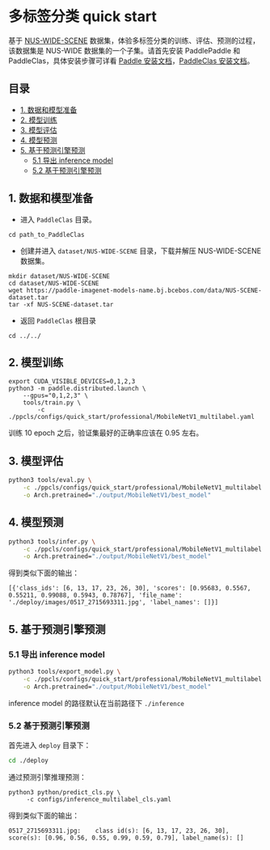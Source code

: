 # 多标签分类 quick start

基于 [NUS-WIDE-SCENE](https://lms.comp.nus.edu.sg/wp-content/uploads/2019/research/nuswide/NUS-WIDE.html) 数据集，体验多标签分类的训练、评估、预测的过程，该数据集是 NUS-WIDE 数据集的一个子集。请首先安装 PaddlePaddle 和 PaddleClas，具体安装步骤可详看 [Paddle 安装文档](../installation/install_paddle.md)，[PaddleClas 安装文档](../installation/install_paddleclas.md)。


## 目录

* [1. 数据和模型准备](#1)
* [2. 模型训练](#2)
* [3. 模型评估](#3)
* [4. 模型预测](#4)
* [5. 基于预测引擎预测](#5)
  * [5.1 导出 inference model](#5.1)
  * [5.2 基于预测引擎预测](#5.2)

<a name="1"></a>
## 1. 数据和模型准备

* 进入 `PaddleClas` 目录。

```
cd path_to_PaddleClas
```

* 创建并进入 `dataset/NUS-WIDE-SCENE` 目录，下载并解压 NUS-WIDE-SCENE 数据集。

```shell
mkdir dataset/NUS-WIDE-SCENE
cd dataset/NUS-WIDE-SCENE
wget https://paddle-imagenet-models-name.bj.bcebos.com/data/NUS-SCENE-dataset.tar
tar -xf NUS-SCENE-dataset.tar
```

* 返回 `PaddleClas` 根目录

```
cd ../../
```

<a name="2"></a>
## 2. 模型训练

```shell
export CUDA_VISIBLE_DEVICES=0,1,2,3
python3 -m paddle.distributed.launch \
    --gpus="0,1,2,3" \
    tools/train.py \
        -c ./ppcls/configs/quick_start/professional/MobileNetV1_multilabel.yaml
```

训练 10 epoch 之后，验证集最好的正确率应该在 0.95 左右。

<a name="3"></a>

## 3. 模型评估

```bash
python3 tools/eval.py \
    -c ./ppcls/configs/quick_start/professional/MobileNetV1_multilabel.yaml \
    -o Arch.pretrained="./output/MobileNetV1/best_model"
```

<a name="4"></a>
## 4. 模型预测

```bash
python3 tools/infer.py \
    -c ./ppcls/configs/quick_start/professional/MobileNetV1_multilabel.yaml \
    -o Arch.pretrained="./output/MobileNetV1/best_model"
```

得到类似下面的输出：
```  
[{'class_ids': [6, 13, 17, 23, 26, 30], 'scores': [0.95683, 0.5567, 0.55211, 0.99088, 0.5943, 0.78767], 'file_name': './deploy/images/0517_2715693311.jpg', 'label_names': []}]
```

<a name="5"></a>
## 5. 基于预测引擎预测

<a name="5.1"></a>
### 5.1 导出 inference model

```bash
python3 tools/export_model.py \
    -c ./ppcls/configs/quick_start/professional/MobileNetV1_multilabel.yaml \
    -o Arch.pretrained="./output/MobileNetV1/best_model"
```
inference model 的路径默认在当前路径下 `./inference`

<a name="5.2"></a>
### 5.2 基于预测引擎预测

首先进入 `deploy` 目录下：

```bash
cd ./deploy
```

通过预测引擎推理预测：

```
python3 python/predict_cls.py \
     -c configs/inference_multilabel_cls.yaml
```

得到类似下面的输出：
```
0517_2715693311.jpg:    class id(s): [6, 13, 17, 23, 26, 30], score(s): [0.96, 0.56, 0.55, 0.99, 0.59, 0.79], label_name(s): []
```
